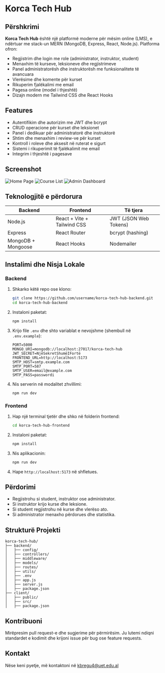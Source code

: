 # Korca Tech Hub

## Përshkrimi

**Korca Tech Hub** është një platformë moderne për mësim online (LMS), e ndërtuar me stack-un MERN (MongoDB, Express, React, Node.js). Platforma ofron:

- Regjistrim dhe login me role (administrator, instruktor, student)
- Menaxhim të kurseve, leksioneve dhe regjistrimeve
- Panel administratorësh dhe instruktorësh me funksionalitete të avancuara
- Vlerësime dhe komente për kurset
- Rikuperim fjalëkalimi me email
- Pagesa online (model i thjeshtë)
- Dizajn modern me Tailwind CSS dhe React Hooks

## Features

- Autentifikim dhe autorizim me JWT dhe bcrypt
- CRUD operacione për kurset dhe leksionet
- Panel i dedikuar për administratorë dhe instruktorë
- Shtim dhe menaxhim i review-ve për kurset
- Kontroll i roleve dhe aksesit në ruterat e sigurt
- Sistemi i rikuperimit të fjalëkalimit me email
- Integrim i thjeshtë i pagesave

## Screenshot

![Home Page](./screenshots/homepage.png)
![Course List](./screenshots/courselist.png)
![Admin Dashboard](./screenshots/admin-dashboard.png)

## Teknologjitë e përdorura

| Backend                  | Frontend                     | Të tjera                  |
|--------------------------|------------------------------|--------------------------|
| Node.js                  | React + Vite + Tailwind CSS  | JWT (JSON Web Tokens)    |
| Express                  | React Router                 | bcrypt (hashing)         |
| MongoDB + Mongoose       | React Hooks                  | Nodemailer               |

## Instalimi dhe Nisja Lokale

### Backend

1. Shkarko këtë repo ose klono:

   ```bash
   git clone https://github.com/username/korca-tech-hub-backend.git
   cd korca-tech-hub-backend
   ```

2. Instaloni paketat:

   ```bash
   npm install
   ```

3. Krijo file `.env` dhe shto variablat e nevojshme (shembull në `.env.example`):

   ```env
   PORT=5000
   MONGO_URI=mongodb://localhost:27017/korca-tech-hub
   JWT_SECRET=NjëSekretShumëIFortë
   FRONTEND_URL=http://localhost:5173
   SMTP_HOST=smtp.example.com
   SMTP_PORT=587
   SMTP_USER=email@example.com
   SMTP_PASS=passwordi
   ```

4. Nis serverin në modalitet zhvillimi:

   ```bash
   npm run dev
   ```

### Frontend

1. Hap një terminal tjetër dhe shko në folderin frontend:

   ```bash
   cd korca-tech-hub-frontend
   ```

2. Instaloni paketat:

   ```bash
   npm install
   ```

3. Nis aplikacionin:

   ```bash
   npm run dev
   ```

4. Hape `http://localhost:5173` në shfletues.

## Përdorimi

- Regjistrohu si student, instruktor ose administrator.
- Si instruktor krijo kurse dhe leksione.
- Si student regjistrohu në kurse dhe vlerëso ato.
- Si administrator menaxho përdorues dhe statistika.

## Strukturë Projekti

```
korca-tech-hub/
├── backend/
│   ├── config/
│   ├── controllers/
│   ├── middleware/
│   ├── models/
│   ├── routes/
│   ├── utils/
│   ├── .env
│   ├── app.js
│   ├── server.js
│   ├── package.json
├── client/
│   ├── public/
│   ├── src/
│   ├── package.json
```

## Kontribuoni

Mirëpresim pull request-e dhe sugjerime për përmirësim. Ju lutemi ndiqni standardet e kodimit dhe krijoni issue për bug ose feature requests.

## Kontakt

Nëse keni pyetje, më kontaktoni në kbregu4@uet.edu.al
